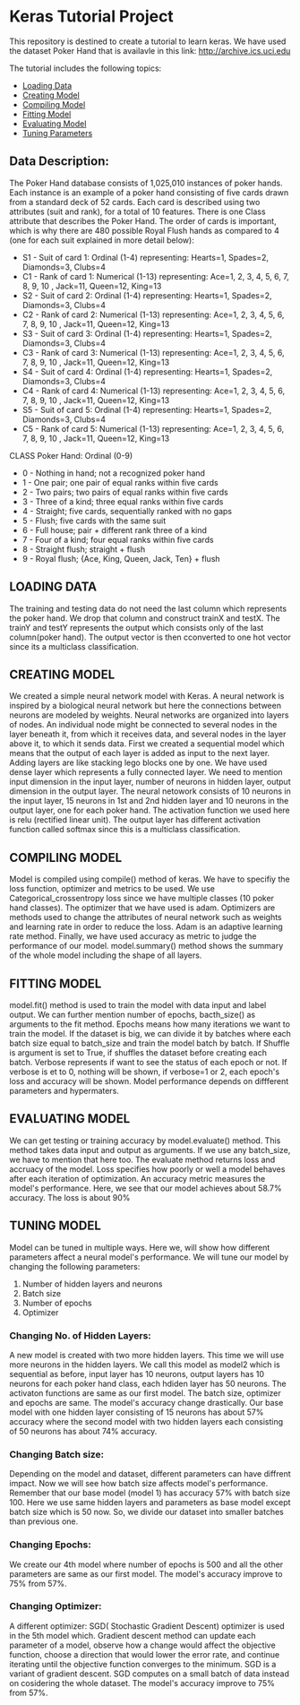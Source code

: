 # Keras Tutorial Project
This repository is destined to create a tutorial to learn keras. We have used the dataset Poker Hand that is availavle in this link: http://archive.ics.uci.edu 

The tutorial includes the following topics:
  - [Loading Data](#LOADING-DATA)
 - [Creating Model](#CREATING-MODEL)
 - [Compiling Model](#COMPILING-MODEL)
 - [Fitting Model](#FITTING-MODEL)
 - [Evaluating Model](#EVALUATING-MODEL)
 - [Tuning Parameters](#TUNING-MODEL)

## Data Description:
The Poker Hand database consists of 1,025,010 instances of poker hands. Each instance is an example of a poker hand consisting of five cards drawn from a standard deck of 52 cards. Each card is described using two attributes (suit and rank), for a total of 10 features. There is one Class attribute that describes the Poker Hand. The order of cards is important, which is why there are 480 possible Royal Flush hands as compared to 4 (one for each suit explained in more detail below):

  * S1 - Suit of card 1: Ordinal (1-4) representing: Hearts=1, Spades=2, Diamonds=3, Clubs=4
  * C1 - Rank of card 1: Numerical (1-13) representing: Ace=1, 2, 3, 4, 5, 6, 7, 8, 9, 10 , Jack=11, Queen=12, King=13
  * S2 - Suit of card 2: Ordinal (1-4) representing: Hearts=1, Spades=2, Diamonds=3, Clubs=4
  * C2 - Rank of card 2: Numerical (1-13) representing: Ace=1, 2, 3, 4, 5, 6, 7, 8, 9, 10 , Jack=11, Queen=12, King=13
  * S3 - Suit of card 3: Ordinal (1-4) representing: Hearts=1, Spades=2, Diamonds=3, Clubs=4
  * C3 - Rank of card 3: Numerical (1-13) representing: Ace=1, 2, 3, 4, 5, 6, 7, 8, 9, 10 , Jack=11, Queen=12, King=13
  * S4 - Suit of card 4: Ordinal (1-4) representing: Hearts=1, Spades=2, Diamonds=3, Clubs=4
  * C4 - Rank of card 4: Numerical (1-13) representing: Ace=1, 2, 3, 4, 5, 6, 7, 8, 9, 10 , Jack=11, Queen=12, King=13
  * S5 - Suit of card 5: Ordinal (1-4) representing: Hearts=1, Spades=2, Diamonds=3, Clubs=4
  * C5 - Rank of card 5: Numerical (1-13) representing: Ace=1, 2, 3, 4, 5, 6, 7, 8, 9, 10 , Jack=11, Queen=12, King=13

CLASS Poker Hand: Ordinal (0-9)
  * 0 - Nothing in hand; not a recognized poker hand
  * 1 - One pair; one pair of equal ranks within five cards
  * 2 - Two pairs; two pairs of equal ranks within five cards
  * 3 - Three of a kind; three equal ranks within five cards
  * 4 - Straight; five cards, sequentially ranked with no gaps
  * 5 - Flush; five cards with the same suit
  * 6 - Full house; pair + different rank three of a kind
  * 7 - Four of a kind; four equal ranks within five cards
  * 8 - Straight flush; straight + flush
  * 9 - Royal flush; {Ace, King, Queen, Jack, Ten} + flush

## LOADING DATA
The training and testing data do not need the last column which represents the poker hand. We drop that column and construct trainX and testX. The trainY and testY represents the output which consists only of the last column(poker hand). The output vector is then cconverted to one hot vector since its a multiclass classification. 

## CREATING MODEL
We created a simple neural network model with Keras. A neural network is inspired by a biological neural network but here the connections between neurons are modeled by weights. Neural networks are organized into layers of nodes. An individual node might be connected to several nodes in the layer beneath it, from which it receives data, and several nodes in the layer above it, to which it sends data. First we created a sequential model which means that the output of each layer is added as input to the next layer. Adding layers are like stacking lego blocks one by one. We have used dense layer which represents a fully connected layer. We need to mention input dimension in the input layer, number of neurons in hidden layer, output dimension in the output layer. The neural netowork consists of 10 neurons in the input layer, 15 neurons in 1st and 2nd hidden layer and 10 neurons in the output layer, one for each poker hand. The activation function we used here is relu (rectified linear unit). The output layer has different activation function called softmax since this is a multiclass classification. 

## COMPILING MODEL
Model is compiled using compile() method of keras. We have to specifiy the loss function, optimizer and metrics to be used. We use Categorical_crossentropy loss since we have multiple classes (10 poker hand classes). The optimizer that we have used is adam. Optimizers are methods used to change the attributes of neural network such as weights and learning rate in order to reduce the loss. Adam is an adaptive learning rate method. Finally, we have used accuracy as metric to judge the performance of our model. model.summary() method shows the summary of the whole model including the shape of all layers.

## FITTING MODEL
model.fit() method is used to train the model with data input and label output. We can further mention number of epochs, bacth_size() as arguments to the fit method. Epochs means how many iterations we want to train the model. If the dataset is big, we can divide it by batches where each batch size equal to batch_size and train the model batch by batch. If Shuffle is argument is set to True, if shuffles the dataset before creating each batch. Verbose represents if want to see the status of each epoch or not. If verbose is et to 0, nothing will be shown, if verbose=1 or 2, each epoch's loss and accuracy will be shown. Model performance depends on diffferent parameters and hypermaters.

## EVALUATING MODEL
We can get testing or training accuracy by model.evaluate() method. This method takes data input and output as arguments. If we use any batch_size, we have to mention that here too. The evaluate method returns loss and accruacy of the model. Loss specifies how poorly or well a model behaves after each iteration of optimization. An accuracy metric measures the model's performance. Here, we see that our model achieves about 58.7% accuracy. The loss is about 90%

## TUNING MODEL
Model can be tuned in multiple ways. Here we, will show how different parameters affect a neural model's performance. We will tune our model by changing the following parameters:

 1. Number of hidden layers and neurons
 2. Batch size
 3. Number of epochs
 4. Optimizer

### Changing No. of Hidden Layers:
A new model is created with two more hidden layers. This time we will use more neurons in the hidden layers. We call this model as model2 which is sequential as before, input layer has 10 neurons, output layers has 10 neurons for each poker hand class, each hdiden layer has 50 neurons. The activaton functions are same as our first model. The batch size, optimizer and epochs are same. The model's accuracy change drastically. Our base model with one hidden layer consisting of 15 neurons has about 57% accuracy where the second model with two hidden layers each consisting of 50 neurons has about 74% accuracy.

### Changing Batch size:
Depending on the model and dataset, different parameters can have diffrent impact. Now we will see how batch size affects model's performance. Remember that our base model (model 1) has accuracy 57% with batch size 100. Here we use same hidden layers and parameters as base model except batch size which is 50 now. So, we divide our dataset into smaller batches than previous one. 

### Changing Epochs:
We create our 4th model where number of epochs is 500 and all the other parameters are same as our first model. The model's accuracy improve to 75% from 57%.

### Changing Optimizer:
A different optimizer: SGD( Stochastic Gradient Descent) optimizer is used in the 5th model which. Gradient descent method can update each parameter of a model, observe how a change would affect the objective function, choose a direction that would lower the error rate, and continue iterating until the objective function converges to the minimum. SGD is a variant of gradient descent. SGD computes on a small batch of data instead on cosidering the whole dataset. The model's accuracy improve to 75% from 57%.

